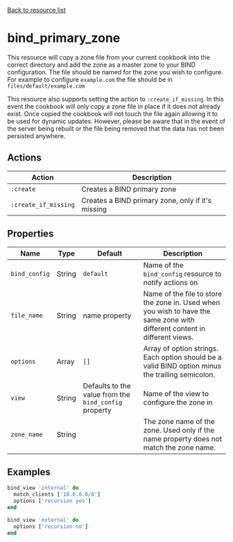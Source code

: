 [Back to resource list](../README.md#resources)

# bind_primary_zone

This resource will copy a zone file from your current cookbook into the correct directory and add the zone as a master zone to your BIND configuration. The file should be named for the zone you wish to configure. For example to configure `example.com` the file should be in `files/default/example.com`

This resource also supports setting the action to `:create_if_missing`. In this event the cookbook will only copy a zone file in place if it does not already exist. Once copied the cookbook will not touch the file again allowing it to be used for dynamic updates. However, please be aware that in the event of the server being rebuilt or the file being removed that the data has not been persisted anywhere.

## Actions

| Action               | Description                                       |
| -------------------- | ------------------------------------------------- |
| `:create`            | Creates a BIND primary zone                       |
| `:create_if_missing` | Creates a BIND primary zone, only if it's missing |

## Properties

| Name          | Type   | Default                                               | Description                                                                                                                |
| ------------- | ------ | ----------------------------------------------------- | -------------------------------------------------------------------------------------------------------------------------- |
| `bind_config` | String | `default`                                             | Name of the `bind_config` resource to notify actions on                                                                    |
| `file_name`   | String | name property                                         | Name of the file to store the zone in. Used when you wish to have the same zone with different content in different views. |
| `options`     | Array  | `[]`                                                  | Array of option strings. Each option should be a valid BIND option minus the trailing semicolon.                           |
| `view`        | String | Defaults to the value from the `bind_config` property | Name of the view to configure the zone in                                                                                  |
| `zone_name`   | String |                                                       | The zone name of the zone. Used only if the name property does not match the zone name.                                    |

## Examples

```ruby
bind_view 'internal' do
  match_clients ['10.0.0.0/8']
  options ['recursion yes']
end

bind_view 'external' do
  options ['recursion no']
end
```
